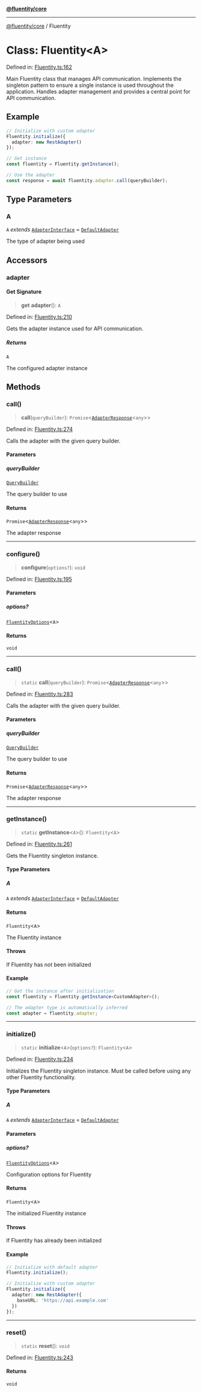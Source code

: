 [**@fluentity/core**](../README.md)

***

[@fluentity/core](../globals.md) / Fluentity

# Class: Fluentity\<A\>

Defined in: [Fluentity.ts:162](https://github.com/cedricpierre/fluentity-core/blob/890b18f12c04921c985524e17358279715ef4698/src/Fluentity.ts#L162)

Main Fluentity class that manages API communication.
Implements the singleton pattern to ensure a single instance is used throughout the application.
Handles adapter management and provides a central point for API communication.

## Example

```typescript
// Initialize with custom adapter
Fluentity.initialize({
  adapter: new RestAdapter()
});

// Get instance
const fluentity = Fluentity.getInstance();

// Use the adapter
const response = await fluentity.adapter.call(queryBuilder);
```

## Type Parameters

### A

`A` *extends* [`AdapterInterface`](../interfaces/AdapterInterface.md) = [`DefaultAdapter`](DefaultAdapter.md)

The type of adapter being used

## Accessors

### adapter

#### Get Signature

> **get** **adapter**(): `A`

Defined in: [Fluentity.ts:210](https://github.com/cedricpierre/fluentity-core/blob/890b18f12c04921c985524e17358279715ef4698/src/Fluentity.ts#L210)

Gets the adapter instance used for API communication.

##### Returns

`A`

The configured adapter instance

## Methods

### call()

> **call**(`queryBuilder`): `Promise`\<[`AdapterResponse`](../interfaces/AdapterResponse.md)\<`any`\>\>

Defined in: [Fluentity.ts:274](https://github.com/cedricpierre/fluentity-core/blob/890b18f12c04921c985524e17358279715ef4698/src/Fluentity.ts#L274)

Calls the adapter with the given query builder.

#### Parameters

##### queryBuilder

[`QueryBuilder`](QueryBuilder.md)

The query builder to use

#### Returns

`Promise`\<[`AdapterResponse`](../interfaces/AdapterResponse.md)\<`any`\>\>

The adapter response

***

### configure()

> **configure**(`options?`): `void`

Defined in: [Fluentity.ts:195](https://github.com/cedricpierre/fluentity-core/blob/890b18f12c04921c985524e17358279715ef4698/src/Fluentity.ts#L195)

#### Parameters

##### options?

[`FluentityOptions`](../interfaces/FluentityOptions.md)\<`A`\>

#### Returns

`void`

***

### call()

> `static` **call**(`queryBuilder`): `Promise`\<[`AdapterResponse`](../interfaces/AdapterResponse.md)\<`any`\>\>

Defined in: [Fluentity.ts:283](https://github.com/cedricpierre/fluentity-core/blob/890b18f12c04921c985524e17358279715ef4698/src/Fluentity.ts#L283)

Calls the adapter with the given query builder.

#### Parameters

##### queryBuilder

[`QueryBuilder`](QueryBuilder.md)

The query builder to use

#### Returns

`Promise`\<[`AdapterResponse`](../interfaces/AdapterResponse.md)\<`any`\>\>

The adapter response

***

### getInstance()

> `static` **getInstance**\<`A`\>(): `Fluentity`\<`A`\>

Defined in: [Fluentity.ts:261](https://github.com/cedricpierre/fluentity-core/blob/890b18f12c04921c985524e17358279715ef4698/src/Fluentity.ts#L261)

Gets the Fluentity singleton instance.

#### Type Parameters

##### A

`A` *extends* [`AdapterInterface`](../interfaces/AdapterInterface.md) = [`DefaultAdapter`](DefaultAdapter.md)

#### Returns

`Fluentity`\<`A`\>

The Fluentity instance

#### Throws

If Fluentity has not been initialized

#### Example

```typescript
// Get the instance after initialization
const fluentity = Fluentity.getInstance<CustomAdapter>();

// The adapter type is automatically inferred
const adapter = fluentity.adapter;
```

***

### initialize()

> `static` **initialize**\<`A`\>(`options?`): `Fluentity`\<`A`\>

Defined in: [Fluentity.ts:234](https://github.com/cedricpierre/fluentity-core/blob/890b18f12c04921c985524e17358279715ef4698/src/Fluentity.ts#L234)

Initializes the Fluentity singleton instance.
Must be called before using any other Fluentity functionality.

#### Type Parameters

##### A

`A` *extends* [`AdapterInterface`](../interfaces/AdapterInterface.md) = [`DefaultAdapter`](DefaultAdapter.md)

#### Parameters

##### options?

[`FluentityOptions`](../interfaces/FluentityOptions.md)\<`A`\>

Configuration options for Fluentity

#### Returns

`Fluentity`\<`A`\>

The initialized Fluentity instance

#### Throws

If Fluentity has already been initialized

#### Example

```typescript
// Initialize with default adapter
Fluentity.initialize();

// Initialize with custom adapter
Fluentity.initialize({
  adapter: new RestAdapter({
    baseURL: 'https://api.example.com'
  })
});
```

***

### reset()

> `static` **reset**(): `void`

Defined in: [Fluentity.ts:243](https://github.com/cedricpierre/fluentity-core/blob/890b18f12c04921c985524e17358279715ef4698/src/Fluentity.ts#L243)

#### Returns

`void`
